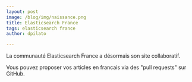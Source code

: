 ```yaml
---
layout: post
image: /blog/img/naissance.png
title: Elasticsearch France
tags: elasticsearch france
author: dpilato

---
```


La communauté Elasticsearch France a désormais son site collaboratif.

Vous pouvez proposer vos articles en francais via des "pull requests" sur GitHub.

